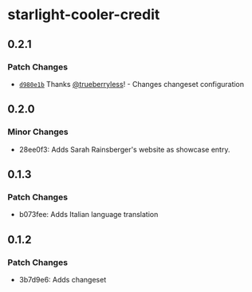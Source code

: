 # starlight-cooler-credit

## 0.2.1

### Patch Changes

- [`d980e1b`](https://github.com/trueberryless-org/starlight-cooler-credit/commit/d980e1b44b5dd3e2f6b90d12ef4d29c341f2f030) Thanks [@trueberryless](https://github.com/trueberryless)! - Changes changeset configuration

## 0.2.0

### Minor Changes

- 28ee0f3: Adds Sarah Rainsberger's website as showcase entry.

## 0.1.3

### Patch Changes

- b073fee: Adds Italian language translation

## 0.1.2

### Patch Changes

- 3b7d9e6: Adds changeset
